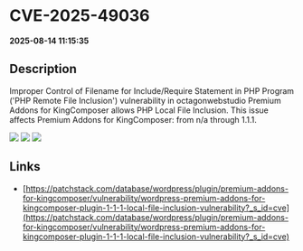 # CVE-2025-49036

**2025-08-14 11:15:35**

## Description
Improper Control of Filename for Include/Require Statement in PHP Program ('PHP Remote File Inclusion') vulnerability in octagonwebstudio Premium Addons for KingComposer allows PHP Local File Inclusion. This issue affects Premium Addons for KingComposer: from n/a through 1.1.1.

![](https://img.shields.io/static/v1?label=Score&message=8.1&color=red)
![](https://img.shields.io/static/v1?label=Severity&message=HIGH&color=red)
![](https://img.shields.io/static/v1?label=CWE&message=RFI&color=green)

## Links
- [https://patchstack.com/database/wordpress/plugin/premium-addons-for-kingcomposer/vulnerability/wordpress-premium-addons-for-kingcomposer-plugin-1-1-1-local-file-inclusion-vulnerability?_s_id=cve](https://patchstack.com/database/wordpress/plugin/premium-addons-for-kingcomposer/vulnerability/wordpress-premium-addons-for-kingcomposer-plugin-1-1-1-local-file-inclusion-vulnerability?_s_id=cve)
